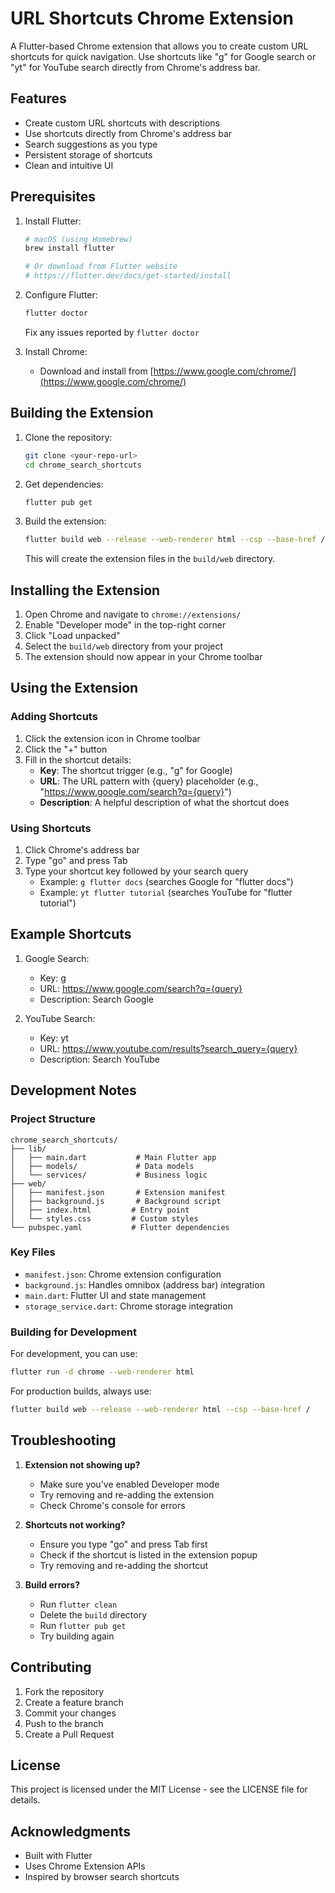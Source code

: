 # URL Shortcuts Chrome Extension

A Flutter-based Chrome extension that allows you to create custom URL shortcuts for quick navigation. Use shortcuts like "g" for Google search or "yt" for YouTube search directly from Chrome's address bar.

## Features

- Create custom URL shortcuts with descriptions
- Use shortcuts directly from Chrome's address bar
- Search suggestions as you type
- Persistent storage of shortcuts
- Clean and intuitive UI

## Prerequisites

1. Install Flutter:
   ```bash
   # macOS (using Homebrew)
   brew install flutter

   # Or download from Flutter website
   # https://flutter.dev/docs/get-started/install
   ```

2. Configure Flutter:
   ```bash
   flutter doctor
   ```
   Fix any issues reported by `flutter doctor`

3. Install Chrome:
   - Download and install from [https://www.google.com/chrome/](https://www.google.com/chrome/)

## Building the Extension

1. Clone the repository:
   ```bash
   git clone <your-repo-url>
   cd chrome_search_shortcuts
   ```

2. Get dependencies:
   ```bash
   flutter pub get
   ```

3. Build the extension:
   ```bash
   flutter build web --release --web-renderer html --csp --base-href /
   ```
   This will create the extension files in the `build/web` directory.

## Installing the Extension

1. Open Chrome and navigate to `chrome://extensions/`
2. Enable "Developer mode" in the top-right corner
3. Click "Load unpacked"
4. Select the `build/web` directory from your project
5. The extension should now appear in your Chrome toolbar

## Using the Extension

### Adding Shortcuts

1. Click the extension icon in Chrome toolbar
2. Click the "+" button
3. Fill in the shortcut details:
   - **Key**: The shortcut trigger (e.g., "g" for Google)
   - **URL**: The URL pattern with {query} placeholder (e.g., "https://www.google.com/search?q={query}")
   - **Description**: A helpful description of what the shortcut does

### Using Shortcuts

1. Click Chrome's address bar
2. Type "go" and press Tab
3. Type your shortcut key followed by your search query
   - Example: `g flutter docs` (searches Google for "flutter docs")
   - Example: `yt flutter tutorial` (searches YouTube for "flutter tutorial")

## Example Shortcuts

1. Google Search:
   - Key: g
   - URL: https://www.google.com/search?q={query}
   - Description: Search Google

2. YouTube Search:
   - Key: yt
   - URL: https://www.youtube.com/results?search_query={query}
   - Description: Search YouTube

## Development Notes

### Project Structure

```
chrome_search_shortcuts/
├── lib/
│   ├── main.dart           # Main Flutter app
│   ├── models/             # Data models
│   └── services/           # Business logic
├── web/
│   ├── manifest.json       # Extension manifest
│   ├── background.js       # Background script
│   ├── index.html         # Entry point
│   └── styles.css         # Custom styles
└── pubspec.yaml           # Flutter dependencies
```

### Key Files

- `manifest.json`: Chrome extension configuration
- `background.js`: Handles omnibox (address bar) integration
- `main.dart`: Flutter UI and state management
- `storage_service.dart`: Chrome storage integration

### Building for Development

For development, you can use:
```bash
flutter run -d chrome --web-renderer html
```

For production builds, always use:
```bash
flutter build web --release --web-renderer html --csp --base-href /
```

## Troubleshooting

1. **Extension not showing up?**
   - Make sure you've enabled Developer mode
   - Try removing and re-adding the extension
   - Check Chrome's console for errors

2. **Shortcuts not working?**
   - Ensure you type "go" and press Tab first
   - Check if the shortcut is listed in the extension popup
   - Try removing and re-adding the shortcut

3. **Build errors?**
   - Run `flutter clean`
   - Delete the `build` directory
   - Run `flutter pub get`
   - Try building again

## Contributing

1. Fork the repository
2. Create a feature branch
3. Commit your changes
4. Push to the branch
5. Create a Pull Request

## License

This project is licensed under the MIT License - see the LICENSE file for details.

## Acknowledgments

- Built with Flutter
- Uses Chrome Extension APIs
- Inspired by browser search shortcuts
